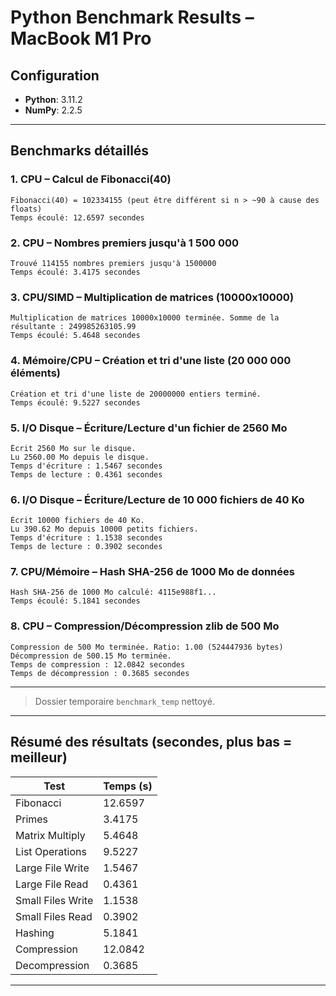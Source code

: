 # Python Benchmark Results – MacBook M1 Pro

## Configuration

- **Python**: 3.11.2
- **NumPy**: 2.2.5

---

## Benchmarks détaillés

### 1. CPU – Calcul de Fibonacci(40)
```text
Fibonacci(40) = 102334155 (peut être différent si n > ~90 à cause des floats)
Temps écoulé: 12.6597 secondes
```

### 2. CPU – Nombres premiers jusqu'à 1 500 000
```text
Trouvé 114155 nombres premiers jusqu'à 1500000
Temps écoulé: 3.4175 secondes
```

### 3. CPU/SIMD – Multiplication de matrices (10000x10000)
```text
Multiplication de matrices 10000x10000 terminée. Somme de la résultante : 249985263105.99
Temps écoulé: 5.4648 secondes
```

### 4. Mémoire/CPU – Création et tri d'une liste (20 000 000 éléments)
```text
Création et tri d'une liste de 20000000 entiers terminé.
Temps écoulé: 9.5227 secondes
```

### 5. I/O Disque – Écriture/Lecture d'un fichier de 2560 Mo
```text
Écrit 2560 Mo sur le disque.
Lu 2560.00 Mo depuis le disque.
Temps d'écriture : 1.5467 secondes
Temps de lecture : 0.4361 secondes
```

### 6. I/O Disque – Écriture/Lecture de 10 000 fichiers de 40 Ko
```text
Écrit 10000 fichiers de 40 Ko.
Lu 390.62 Mo depuis 10000 petits fichiers.
Temps d'écriture : 1.1538 secondes
Temps de lecture : 0.3902 secondes
```

### 7. CPU/Mémoire – Hash SHA-256 de 1000 Mo de données
```text
Hash SHA-256 de 1000 Mo calculé: 4115e988f1...
Temps écoulé: 5.1841 secondes
```

### 8. CPU – Compression/Décompression zlib de 500 Mo
```text
Compression de 500 Mo terminée. Ratio: 1.00 (524447936 bytes)
Décompression de 500.15 Mo terminée.
Temps de compression : 12.0842 secondes
Temps de décompression : 0.3685 secondes
```

---

> Dossier temporaire `benchmark_temp` nettoyé.

---

## Résumé des résultats (secondes, plus bas = meilleur)

| Test                | Temps (s) |
|---------------------|-----------|
| Fibonacci           | 12.6597   |
| Primes              | 3.4175    |
| Matrix Multiply     | 5.4648    |
| List Operations     | 9.5227    |
| Large File Write    | 1.5467    |
| Large File Read     | 0.4361    |
| Small Files Write   | 1.1538    |
| Small Files Read    | 0.3902    |
| Hashing            | 5.1841    |
| Compression         | 12.0842   |
| Decompression       | 0.3685    |

---
